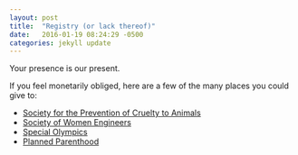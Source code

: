 ```yaml
---
layout: post
title:  "Registry (or lack thereof)"
date:   2016-01-19 08:24:29 -0500
categories: jekyll update
---
```

Your presence is our present.  

If you feel monetarily obliged, here are a few of the many places you could give to: 

<ul>
	<li><a class="page-link" href="https://www.aspca.org/">Society for the Prevention of Cruelty to Animals</a></li>
	<li><a class="page-link" href="http://societyofwomenengineers.swe.org/">Society of Women Engineers</a></li>
	<li><a class="page-link" href="http://www.specialolympics.org/">Special Olympics</a></li>
	<li><a class="page-link" href="https://www.plannedparenthood.org/">Planned Parenthood</a></li>
</ul>

